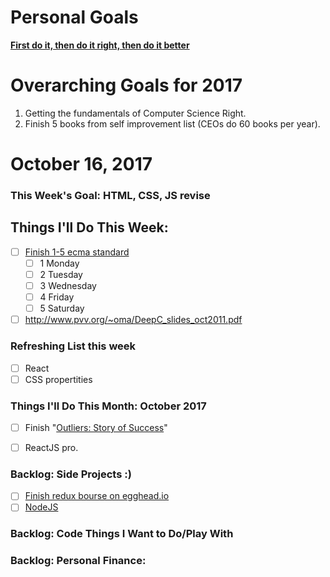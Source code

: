 Personal Goals
==============
**[First do it, then do it right, then do it better](https://medium.com/@addyosmani/totally-get-your-frustration-ea11adf237e3)**

# Overarching Goals for 2017
1. Getting the fundamentals of Computer Science Right.
2. Finish 5 books from self improvement list (CEOs do 60 books per year).

# October 16, 2017

### This Week's Goal: HTML, CSS, JS revise

## Things I'll Do This Week:
- [ ] [Finish 1-5 ecma standard](https://www.ecma-international.org/ecma-262/8.0/index.html)
  - [ ] 1 Monday
  - [ ] 2 Tuesday
  - [ ] 3 Wednesday
  - [ ] 4 Friday
  - [ ] 5 Saturday
- [ ] http://www.pvv.org/~oma/DeepC_slides_oct2011.pdf

### Refreshing List this week
- [ ] React
- [ ] CSS propertities

### Things I'll Do This Month: October 2017
- [ ] Finish "[Outliers: Story of Success](https://www.goodreads.com/book/show/3228917-outliers)"
- [ ] ReactJS pro.


### Backlog: Side Projects :)
- [ ] [Finish redux bourse on egghead.io](https://egghead.io/courses/building-react-applications-with-idiomatic-redux)
- [ ] [NodeJS](http://book.mixu.net/node/)

### Backlog: Code Things I Want to Do/Play With

### Backlog: Personal Finance:
